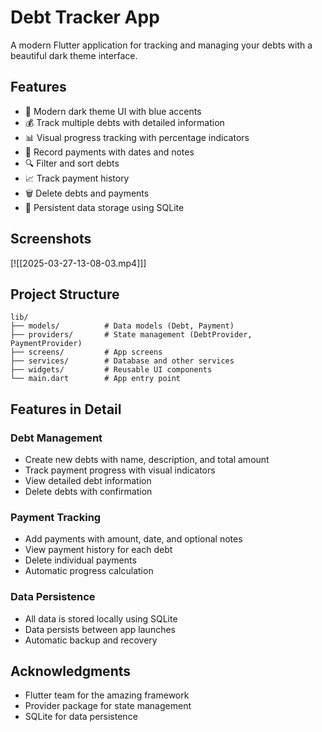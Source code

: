 # Debt Tracker App

A modern Flutter application for tracking and managing your debts with a beautiful dark theme interface.

## Features

- 📱 Modern dark theme UI with blue accents
- 💰 Track multiple debts with detailed information
- 📊 Visual progress tracking with percentage indicators
- 📅 Record payments with dates and notes
- 🔍 Filter and sort debts
- 📈 Track payment history
- 🗑️ Delete debts and payments
- 💾 Persistent data storage using SQLite

## Screenshots

[![[2025-03-27-13-08-03.mp4]]]

## Project Structure

```
lib/
├── models/          # Data models (Debt, Payment)
├── providers/       # State management (DebtProvider, PaymentProvider)
├── screens/         # App screens
├── services/        # Database and other services
├── widgets/         # Reusable UI components
└── main.dart        # App entry point
```

## Features in Detail

### Debt Management

- Create new debts with name, description, and total amount
- Track payment progress with visual indicators
- View detailed debt information
- Delete debts with confirmation

### Payment Tracking

- Add payments with amount, date, and optional notes
- View payment history for each debt
- Delete individual payments
- Automatic progress calculation

### Data Persistence

- All data is stored locally using SQLite
- Data persists between app launches
- Automatic backup and recovery

## Acknowledgments

- Flutter team for the amazing framework
- Provider package for state management
- SQLite for data persistence
